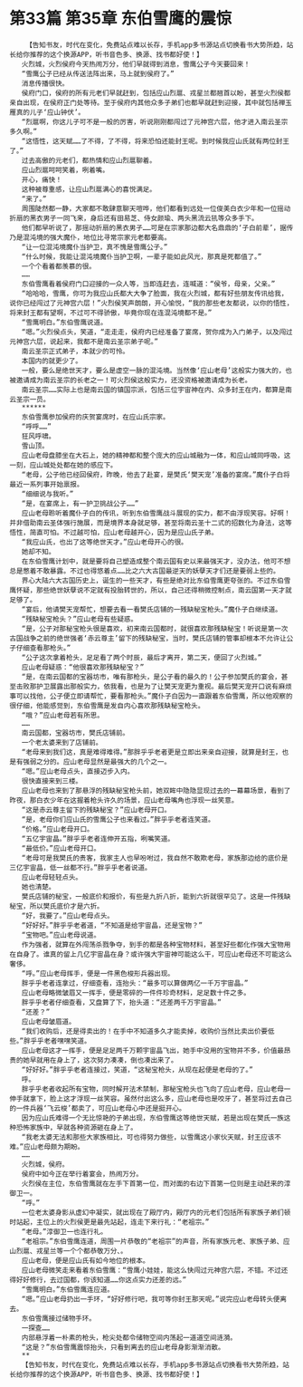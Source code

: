 # 第33篇 第35章 东伯雪鹰的震惊
        【告知书友，时代在变化，免费站点难以长存，手机app多书源站点切换看书大势所趋，站长给你推荐的这个换源APP，听书音色多、换源、找书都好使！】
       火烈城，火烈侯府今天热闹万分，他们早就得到消息，雪鹰公子今天要回来！
       “雪鹰公子已经从传送法阵出来，马上就到侯府了。”
       消息传播很快。
       侯府门口，侯府的所有元老们早就赶到，包括应山烈扈、戎星兰都翘首以盼，甚至火烈侯都亲自出现，在侯府正门处等待。至于侯府内其他众多子弟们也都早就赶到迎接，其中就包括禅玉雁真的儿子‘应山钟伏’。
       “烈扈啊，你这儿子可不是一般的厉害，听说刚刚都闯过了元神宫六层，他才进入南云圣宗多久啊。”
       “这悟性，这天赋……了不得，了不得，将来恐怕还能封王呢。到时候我应山氏就有两位封王了。”
       过去高傲的元老们，都热情和应山烈扈聊着。
       应山烈扈呵呵笑着，咧着嘴。
       开心，痛快！
       这种被尊重感，让应山烈扈满心的喜悦满足。
       “来了。”
       周围陡然都一静，大家都不敢肆意聊天喧哗，他们都看到远处一位俊美白衣少年和一位摇动折扇的黑衣男子一同飞来，身后还有田易芝、侍女颜瑜、两头黑流云犼等众多手下。
       他们都早听说了，那摇动折扇的黑衣男子……可是在宗家那边都大名鼎鼎的‘子白前辈’，据传乃是混沌境的强大魔仆，地位比寻常宗家元老都要高。
       “让一位混沌境魔仆当护卫，真不愧是雪鹰公子。”
       “什么时候，我能让混沌境魔仆当护卫啊，一辈子能如此风光，那真是死都值了。”
       一个个看着都羡慕的很。
       ……
       东伯雪鹰看着侯府门口迎接的一众人等，当即连赶去，连喊道：“侯爷，母亲，父亲。”
       “哈哈哈，雪鹰，你可为我应山氏都大大争了脸面，我在火烈城，都有好些朋友传讯给我，说你已经闯过了元神宫六层！”火烈侯笑声朗朗，开心愉悦，“我的那些老友都说，以你的悟性，将来封王都有望啊，不过可不得骄傲，毕竟你现在连混沌境都不是。”
       “雪鹰明白。”东伯雪鹰说道。
       “嗯。”火烈侯点头，笑道，“走走走，侯府内已经准备了宴席，贺你成为入门弟子，以及闯过元神宫六层，说起来，我都不是南云圣宗弟子呢。”
       南云圣宗正式弟子，本就少的可怜。
       本国内的就更少了。
       一般，要么是绝世天才，要么是虚空一脉的混沌境。当然像‘应山老母’这般实力强大的，也被邀请成为南云圣宗的长老之一！可火烈侯这般实力，还没资格被邀请成为长老。
       南云圣宗……实际上也是南云国的镇国宗派，包括三位宇宙神在内、众多封王在内，都算是南云圣宗一员。
       ******
       东伯雪鹰参加侯府的庆贺宴席时，在应山氏宗家。
       “呼呼……”
       狂风呼啸。
       雪山顶。
       应山老母盘膝坐在大石上，她的精神都和整个庞大的应山城融为一体，和应山城同呼吸，这一刻，应山城处处都在她的感应下。
       “老母，公子他已经回侯府，昨晚，他去了赴宴，是樊氏‘樊天宠’准备的宴席。”魔仆子白将最近一系列事开始禀报。
       “细细说与我听。”
       “是，在宴席上，有一护卫挑战公子……”
       应山老母聆听着魔仆子白的传讯，听到东伯雪鹰战斗展现的实力，都不由浮现笑容。好啊！并非借助南云圣体强行施展，而是境界本身就足够，甚至将南云圣十二式的招数化为身法，这等悟性，简直可怕。不过越可怕，应山老母越开心，因为是应山氏子弟。
       “我应山氏，也出了这等绝世天才。”应山老母开心的很。
       她却不知。
       在东伯雪鹰计划中，就是要将自己塑造成整个南云国有史以来最强天才，没办法，他可不想总是憋着不敢暴露。不过也得悠着点……比之六大古国最逆天的妖孽天才们还是要弱上些的。
       界心大陆六大古国历史上，诞生的一些天才，有些是绝对比东伯雪鹰更夸张的。不过东伯雪鹰怀疑，那些绝世妖孽说不定就有投胎转世的，所以，自己还得稍微控制点，南云国第一天才就足够了。
       “宴后，他请樊天宠帮忙，想要去看一看樊氏店铺的一残缺秘宝枪头。”魔仆子白继续道。
       “残缺秘宝枪头？”应山老母有些疑惑。
       “是，公子对那秘宝枪头很是喜欢，初来南云国都时，就很喜欢那残缺秘宝！听说是第一次古国战争之前的绝世强者‘赤云尊主’留下的残缺秘宝，当时，樊氏店铺的管事却根本不允许让公子仔细查看那枪头。”
       “公子这次拿着枪头，足足看了两个时辰，最后才离开，第二天，便回了火烈城。”
       应山老母疑惑：“他很喜欢那残缺秘宝？”
       “是，在南云国都的宝器坊市，唯有那枪头，是公子看的最久的！公子参加樊氏的宴会，甚至击败那护卫展露出那般实力，依我看，也是为了让樊天宠更为重视。最后樊天宠开口说有麻烦事可以找他，公子便立即请帮忙，要看那枪头。”魔仆子白因为一直跟着东伯雪鹰，所以他观察的很仔细，他能感觉到，东伯雪鹰是发自内心喜欢那残缺秘宝枪头。
       “哦？”应山老母若有所思。
       ……
       南云国都，宝器坊市，樊氏店铺前。
       一个老太婆来到了店铺前。
       “老母来到我们这，真是难得难得。”那胖乎乎老者更是立即出来亲自迎接，就算是封王，也是有强弱之分的。应山老母显然是最强大的几个之一。
       “嗯。”应山老母点头，直接迈步入内。
       很快直接来到三楼。
       应山老母也来到了那悬浮的残缺秘宝枪头前，她双眸中隐隐显现过去的一幕幕场景，看到了昨夜，那白衣少年在这握着枪头许久的场景，应山老母嘴角也浮现一丝笑意。
       “这是赤云尊主留下的残缺秘宝？”应山老母开口。
       “是，老母你们应山氏的雪鹰公子也来看过。”胖乎乎老者连笑道。
       “价格。”应山老母开口。
       “五亿宇宙晶。”胖乎乎老者连伸开五指，咧嘴笑道。
       “最低价。”应山老母开口。
       “老母可是我樊氏的贵客，我家主人也早吩咐过，我自然不敢欺老母，家族那边给的底价是三亿宇宙晶，低一丝都不行。”胖乎乎老者说道。
       应山老母轻轻点头。
       她也清楚。
       樊氏店铺的秘宝，一般底价和报价，有些是九折八折，能到六折就很罕见了。这是一件残缺秘宝，所以樊氏底价才是六折。
       “好，我要了。”应山老母点头。
       “好好好。”胖乎乎老者道，“不知道是给宇宙晶，还是宝物？”
       “宝物吧。”应山老母说道。
       作为强者，就算在外闯荡杀戮争夺，到手的都是各种宝物材料，甚至好些都化作强大宝物用在自身了。谁真的留上几亿宇宙晶在身？或许强大宇宙神可能这么干，可应山老母还不可能这么奢侈。
       “呼。”应山老母挥手，便是一件黑色梭形兵器出现。
       胖乎乎老者连拿过，仔细查看，连抬头：“最多可以算做两亿一千万宇宙晶。”
       应山老母略微皱眉又一挥手，便是零碎的一件件珍奇材料，足足数十件之多。
       胖乎乎老者仔细查看，又盘算了下，抬头道：“还差两千万宇宙晶。”
       “还差？”
       应山老母皱眉道。
       “我们收购后，还是得卖出的！在手中不知道多久才能卖掉，收购价当然比卖出价要低些。”胖乎乎老者嘿嘿笑道。
       应山老母这才一挥手，便是足足两千万颗宇宙晶飞出，她手中没用的宝物并不多，价值最昂贵的她早就用在身上了，这次努力凑凑，倒也凑出来了。
       “好好好。”胖乎乎老者连接过，笑道，“这秘宝枪头，从现在起便是老母的了。”
       呼。
       胖乎乎老者收起所有宝物，同时解开法术禁制，那秘宝枪头也飞向了应山老母，应山老母一伸手就拿下，脸上这才浮现一丝笑容。虽然付出这么多，应山老母也是咬牙了，甚至将过去自己的一件兵器‘飞云梭’都卖了，可应山老母心中还是挺开心。
       因为应山氏难得一个无比惊艳的子弟出现，东伯雪鹰这等绝世天赋，若是出现在樊氏一族这种恐怖家族中，早就各种资源砸在身上了。
       “我老太婆无法和那些大家族相比，可也得努力做些，以雪鹰这小家伙天赋，封王应该不难。”应山老母颇为期盼。
       ……
       火烈城，侯府。
       侯府中如今正在举行着宴会，热闹万分。
       火烈侯在主位，东伯雪鹰就在左手下首第一位，而对面的右边下首第一位则是主动赶来的淳御卫一。
       “呼。”
       一位老太婆身影从虚幻中凝实，就出现在了殿厅内，殿厅内的元老们包括所有家族子弟们顿时站起，主位上的火烈侯更是最先站起，连走下来行礼：“老祖宗。”
       “老母。”淳御卫一也连行礼。
       “老祖宗。”东伯雪鹰连道，周围一片恭敬的“老祖宗”的声音，所有家族元老、家族子弟、应山烈扈、戎星兰等一个个都恭敬万分、。
       应山老母，便是应山氏有如今地位的根本。
       应山老母微笑走来看着东伯雪鹰：“雪鹰小娃娃，能这么快闯过元神宫六层，不错。不过还得好好修行，去过国都，你该知道……你这点实力还差的远。”
       “雪鹰明白。”东伯雪鹰连应道。
       “嗯。”应山老母扔出一手环，“好好修行吧，我可等你封王那天呢。”说完应山老母转头便离去。
       东伯雪鹰接过储物手环。
       一探查……
       内部悬浮着一朴素的枪头，枪尖处都令储物空间内荡起一道道空间涟漪。
       “这是？”东伯雪鹰震惊抬头，只看到离去的应山老母身影渐渐消散。
       **
       【告知书友，时代在变化，免费站点难以长存，手机app多书源站点切换看书大势所趋，站长给你推荐的这个换源APP，听书音色多、换源、找书都好使！】